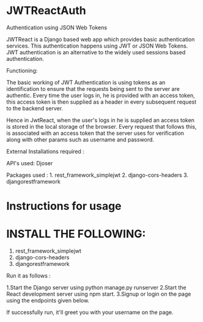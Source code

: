 # JWTReactAuth
Authentication using JSON Web Tokens

JWTReact is a Django based web app which provides  basic authentication services. This authentication happens using JWT or JSON Web Tokens. JWT authentication is an alternative to the widely used sessions based authentication. 

Functioning:

The basic working of JWT Authentication is using tokens as an identification to ensure that the requests being sent to the server are authentic.
Every time the user logs in, he is provided with an access token, this access token is then supplied as a header in every subsequent request to the backend server.

Hence in JwtReact,  when the user's logs in he is supplied an access token is stored in the local storage of the browser.  Every request that follows this, is associated with an access token that the server uses for verification along with other params such as username and password. 

External Installations required :

API's used:
Djoser 

Packages used :
      1. rest_framework_simplejwt
      2.  django-cors-headers
      3.  djangorestframework


# Instructions for usage 

# INSTALL THE FOLLOWING:

1. rest_framework_simplejwt
2. django-cors-headers
3. djangorestframework

Run it as follows :

1.Start the Django server using python manage.py runserver
2.Start the React development server using npm start.
3.Signup or login on the page using the endpoints given below.

If successfully run, it'll greet you with your username on the page.
     



